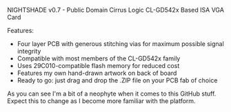 NIGHTSHADE v0.7 - Public Domain Cirrus Logic CL-GD542x Based ISA VGA Card

Features:
- Four layer PCB with generous stitching vias for maximum possible signal integrity
- Compatible with most members of the CL-GD542x family
- Uses 29C010-compatible flash memory for reduced cost
- Features my own hand-drawn artwork on back of board
- Ready to go: just drag and drop the .ZIP file on your PCB fab of choice

As you can see I'm a bit of a neophyte when it comes to this GitHub stuff.
Expect this to change as I become more familiar with the platform.
